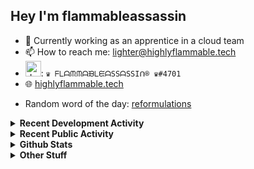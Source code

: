 ## Hey I'm flammableassassin

- 🔭 Currently working as an apprentice in a cloud team  
- 📫 How to reach me: [lighter@highlyflammable.tech](mailto:lighter@highlyflammable.tech?subject=Hello)
- <img src="https://discord.com/assets/2c21aeda16de354ba5334551a883b481.png" alt="drawing" width="25"/>: `♛ ᖴᒪᗩᙏᙏᗩᙖᒪᙓᗩSSᗩSSIᑎ® ♛#4701`
- 🌐 [highlyflammable.tech](https://highlyflammable.tech)

<!--START_SECTION:randomWord-->
- Random word of the day: [reformulations](https://www.wordnik.com/words/reformulations)
<!--END_SECTION:randomWord-->

<details>
  <summary><b>Recent Development Activity</b></summary>
  
  <!--START_SECTION:waka-->

```txt
Markdown     4 hrs 6 mins    █████████▓░░░░░░░░░░░░░░░   38.46 %
JSON         3 hrs 12 mins   ███████▒░░░░░░░░░░░░░░░░░   29.98 %
Other        3 hrs 5 mins    ███████▒░░░░░░░░░░░░░░░░░   28.96 %
SQL          6 mins          ▒░░░░░░░░░░░░░░░░░░░░░░░░   01.04 %
JavaScript   3 mins          ░░░░░░░░░░░░░░░░░░░░░░░░░   00.61 %
```

<!--END_SECTION:waka-->

</details>

<details>
  <summary><b>Recent Public Activity</b></summary>
    <br>

  <!--START_SECTION:activity-->
1. 💪 Opened PR [#656](https://github.com/drawshield/Drawshield-Code/pull/656) in [drawshield/Drawshield-Code](https://github.com/drawshield/Drawshield-Code)
2. 🎉 Merged PR [#3](https://github.com/flamableassassin/Drawshield-Code/pull/3) in [flamableassassin/Drawshield-Code](https://github.com/flamableassassin/Drawshield-Code)
3. 🔒 Closed issue [#69](https://github.com/flamableassassin/status/issues/69) in [flamableassassin/status](https://github.com/flamableassassin/status)
4. 🗣 Commented on [#69](https://github.com/flamableassassin/status/issues/69#issuecomment-1737626771) in [flamableassassin/status](https://github.com/flamableassassin/status)
5. ❗ Opened issue [#69](https://github.com/flamableassassin/status/issues/69) in [flamableassassin/status](https://github.com/flamableassassin/status)
  <!--END_SECTION:activity-->

</details>

<details>
  <summary><b>Github Stats</b></summary>
    <br>
    <p align="center">
      <img width="48%" src="https://github-readme-stats.vercel.app/api?username=flamableassassin&count_private=true&show_icons=true&theme=radical"/>
      <img width="48%" src="https://github-readme-streak-stats.herokuapp.com?user=flamableassassin&theme=neon-dark"/>
    </p>
  
</details>

<details>
  <summary><b>Other Stuff</b></summary>
  <br>
<a href="https://www.abuseipdb.com/user/67633" title="AbuseIPDB" alt="AbuseIPDB Contributor Badge">
	<img src="https://www.abuseipdb.com/contributor/67633.svg" style="width: 180px;">
</a>
  
</details>
